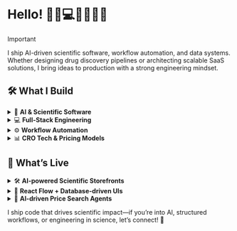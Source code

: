 # Hello! 🥼🔬💻🚀🧬🧪🧫  

> [!IMPORTANT]
> I ship AI-driven scientific software, workflow automation, and data systems. Whether designing drug discovery pipelines or architecting scalable SaaS solutions, I bring ideas to production with a strong engineering mindset.  

## 🛠 What I Build  

<details>
  <summary>🔬 <strong>AI & Scientific Software</strong></summary>
  Developing automated imaging, data acquisition, and analysis pipelines for scientific research.
</details>

<details>
  <summary>💻 <strong>Full-Stack Engineering</strong></summary>
  Building scalable, database-driven applications using Next.js, Supabase, and Zustand.
</details>

<details>
  <summary>⚙️ <strong>Workflow Automation</strong></summary>
  Creating interactive UIs and SaaS tools to streamline scientific and business processes.
</details>

<details>
  <summary>📊 <strong>CRO Tech & Pricing Models</strong></summary>
  Automating cost structures and quoting for contract research services.
</details>

## 🚀 What’s Live

<details>
  <summary>🛠 <strong>AI-powered Scientific Storefronts</strong></summary>
  Simplifying experiment setup with dynamic UI & automation.
</details>

<details>
  <summary>🔗 <strong>React Flow + Database-driven UIs</strong></summary>
  Enabling real-time workflow rendering and interactive customization.
</details>

<details>
  <summary>🤖 <strong>AI-driven Price Search Agents</strong></summary>
  Automating vendor-aware cost analysis for better decision-making.
</details>

I ship code that drives scientific impact—if you’re into AI, structured workflows, or engineering in science, let’s connect! 🚀  
